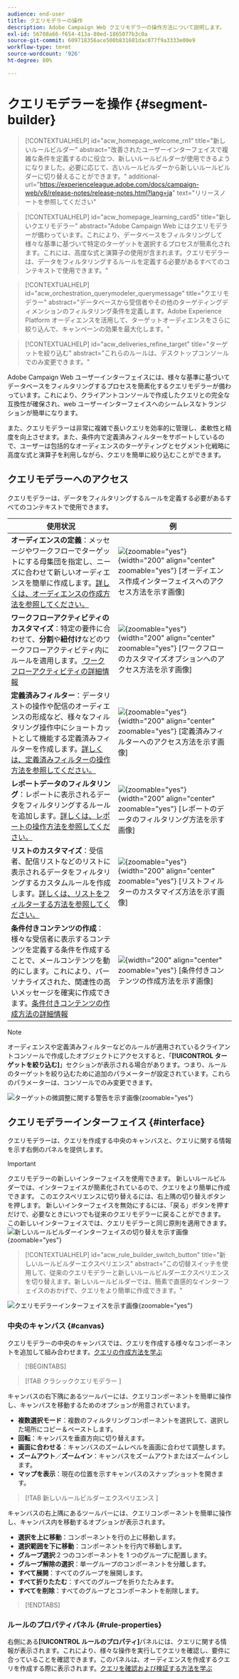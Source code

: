```yaml
---
audience: end-user
title: クエリモデラーの操作
description: Adobe Campaign Web クエリモデラーの操作方法について説明します。
exl-id: 56708a66-f654-413a-80ed-1865077b3c0a
source-git-commit: 609718356ace500b831601dac077f9a3333e00e9
workflow-type: tm+mt
source-wordcount: '926'
ht-degree: 80%

---
```


# クエリモデラーを操作 {#segment-builder}

>[!CONTEXTUALHELP]
>id="acw_homepage_welcome_rn1"
>title="新しいルールビルダー"
>abstract="改善されたユーザーインターフェイスで複雑な条件を定義するのに役立つ、新しいルールビルダーが使用できるようになりました。必要に応じて、古いルールビルダーから新しいルールビルダーに切り替えることができます。"
>additional-url="https://experienceleague.adobe.com/docs/campaign-web/v8/release-notes/release-notes.html?lang=ja" text="リリースノートを参照してください"

>[!CONTEXTUALHELP]
>id="acw_homepage_learning_card5"
>title="新しいクエリモデラー"
>abstract="Adobe Campaign Web にはクエリモデラーが備わっています。これにより、データベースをフィルタリングして様々な基準に基づいて特定のターゲットを選択するプロセスが簡素化されます。これには、高度な式と演算子の使用が含まれます。クエリモデラーは、データをフィルタリングするルールを定義する必要があるすべてのコンテキストで使用できます。"

>[!CONTEXTUALHELP]
>id="acw_orchestration_querymodeler_querymessage"
>title="クエリモデラー"
>abstract="データベースから受信者やその他のターゲティングディメンションのフィルタリング条件を定義します。Adobe Experience Platform オーディエンスを活用して、ターゲットオーディエンスをさらに絞り込んで、キャンペーンの効果を最大化します。"

>[!CONTEXTUALHELP]
>id="acw_deliveries_refine_target"
>title="ターゲットを絞り込む"
>abstract="これらのルールは、デスクトップコンソールでのみ変更できます。"

Adobe Campaign Web ユーザーインターフェイスには、様々な基準に基づいてデータベースをフィルタリングするプロセスを簡素化するクエリモデラーが備わっています。これにより、クライアントコンソールで作成したクエリとの完全な互換性が確保され、web ユーザーインターフェイスへのシームレスなトランジションが簡単になります。

また、クエリモデラーは非常に複雑で長いクエリを効率的に管理し、柔軟性と精度を向上させます。また、条件内で定義済みフィルターをサポートしているので、ユーザーは包括的なオーディエンスのターゲティングとセグメント化戦略に高度な式と演算子を利用しながら、クエリを簡単に絞り込むことができます。

## クエリモデラーへのアクセス

クエリモデラーは、データをフィルタリングするルールを定義する必要があるすべてのコンテキストで使用できます。

| 使用状況 | 例 |
|  ---  |  ---  |
| **オーディエンスの定義**：メッセージやワークフローでターゲットにする母集団を指定し、ニーズに合わせて新しいオーディエンスを簡単に作成します。[詳しくは、オーディエンスの作成方法を参照してください。](../audience/one-time-audience.md) | ![](assets/access-audience.png){zoomable="yes"}{width="200" align="center" zoomable="yes"} [オーディエンス作成インターフェイスへのアクセス方法を示す画像] |
| **ワークフローアクティビティのカスタマイズ**：特定の要件に合わせて、**分割**&#x200B;や&#x200B;**紐付け**&#x200B;などのワークフローアクティビティ内にルールを適用します。[ ワークフローアクティビティの詳細情報 ](../workflows/activities/about-activities.md) | ![](assets/access-workflow.png){zoomable="yes"}{width="200" align="center" zoomable="yes"} [ワークフローのカスタマイズオプションへのアクセス方法を示す画像] |
| **定義済みフィルター**：データリストの操作や配信のオーディエンスの形成など、様々なフィルタリング操作中にショートカットとして機能する定義済みフィルターを作成します。[詳しくは、定義済みフィルターの操作方法を参照してください。](../get-started/predefined-filters.md) | ![](assets/access-predefined-filter.png){zoomable="yes"}{width="200" align="center" zoomable="yes"} [定義済みフィルターへのアクセス方法を示す画像] |
| **レポートデータのフィルタリング**：レポートに表示されるデータをフィルタリングするルールを追加します。[詳しくは、レポートの操作方法を参照してください。](../reporting/gs-reports.md) | ![](assets/access-reports.png){zoomable="yes"}{width="200" align="center" zoomable="yes"} [レポートのデータのフィルタリング方法を示す画像] |
| **リストのカスタマイズ**：受信者、配信リストなどのリストに表示されるデータをフィルタリングするカスタムルールを作成します。[詳しくは、リストをフィルターする方法を参照してください。](../get-started/list-filters.md#list-built-in-filters) | ![](assets/access-lists.png){zoomable="yes"}{width="200" align="center" zoomable="yes"} [リストフィルターのカスタマイズ方法を示す画像] |
| **条件付きコンテンツの作成**：様々な受信者に表示するコンテンツを定義する条件を作成することで、メールコンテンツを動的にします。これにより、パーソナライズされた、関連性の高いメッセージを確実に作成できます。[条件付きコンテンツの作成方法の詳細情報](../personalization/conditions.md) | ![](assets/conditional-content.png){width="200" align="center" zoomable="yes"} [条件付きコンテンツの作成方法を示す画像] |

>[!NOTE]
>
>オーディエンスや定義済みフィルターなどのルールが適用されているクライアントコンソールで作成したオブジェクトにアクセスすると、「**[!UICONTROL ターゲットを絞り込む]**」セクションが表示される場合があります。つまり、ルールのターゲットを絞り込むために追加のパラメーターが設定されています。これらのパラメーターは、コンソールでのみ変更できます。
>
>![ターゲットの微調整に関する警告を示す画像](assets/target-warning.png){zoomable="yes"}

## クエリモデラーインターフェイス {#interface}

クエリモデラーは、クエリを作成する中央のキャンバスと、クエリに関する情報を示す右側のパネルを提供します。

>[!IMPORTANT]
>
>クエリモデラーの新しいインターフェイスを使用できます。 新しいルールビルダーでは、インターフェイスが簡素化されているので、クエリをより簡単に作成できます。 このエクスペリエンスに切り替えるには、右上隅の切り替えボタンを押します。 新しいインターフェイスを無効にするには、「戻る」ボタンを押すだけで、必要なときにいつでも従来のクエリモデラーに戻ることができます。 この新しいインターフェイスでは、クエリモデラーと同じ原則を適用できます。
>![新しいルールビルダーインターフェイスの切り替えを示す画像 ](assets/query-modeler-toggle.png){zoomable="yes"}


>[!CONTEXTUALHELP]
>id="acw_rule_builder_switch_button"
>title="新しいルールビルダーエクスペリエンス"
>abstract="この切替スイッチを使用して、従来のクエリモデラーと新しいルールビルダーエクスペリエンスを切り替えます。新しいルールビルダーでは、簡素で直感的なインターフェイスのおかげで、クエリをより簡単に作成できます。"

![クエリモデラーインターフェイスを示す画像](assets/query-interface.png){zoomable="yes"}

### 中央のキャンバス {#canvas}

クエリモデラーの中央のキャンバスでは、クエリを作成する様々なコンポーネントを追加して組み合わせます。[クエリの作成方法を学ぶ](build-query.md)

>[!BEGINTABS]

>[!TAB  クラシッククエリモデラー ]

キャンバスの右下隅にあるツールバーには、クエリコンポーネントを簡単に操作し、キャンバスを移動するためのオプションが用意されています。

* **複数選択モード**：複数のフィルタリングコンポーネントを選択して、選択した場所にコピー＆ペーストします。
* **回転**：キャンバスを垂直方向に切り替えます。
* **画面に合わせる**：キャンバスのズームレベルを画面に合わせて調整します。
* **ズームアウト**／**ズームイン**：キャンバスをズームアウトまたはズームインします。
* **マップを表示**：現在の位置を示すキャンバスのスナップショットを開きます。

>[!TAB  新しいルールビルダーエクスペリエンス ]

キャンバスの右上隅にあるツールバーには、クエリコンポーネントを簡単に操作し、キャンバス内を移動するオプションが表示されます。

* **選択を上に移動**：コンポーネントを行の上に移動します。
* **選択範囲を下に移動**：コンポーネントを行内で移動します。
* **グループ選択**:2 つのコンポーネントを 1 つのグループに配置します。
* **グループ解除の選択**：単一グループのコンポーネントを分離します。
* **すべて展開**：すべてのグループを展開します。
* **すべて折りたたむ**：すべてのグループを折りたたみます。
* **すべてを削除**：すべてのグループとコンポーネントを削除します。

>[!ENDTABS]

### ルールのプロパティパネル {#rule-properties}

右側にある&#x200B;**[!UICONTROL ルールのプロパティ]**&#x200B;パネルには、クエリに関する情報が表示されます。これにより、様々な操作を実行してクエリを確認し、要件に合っていることを確認できます。このパネルは、オーディエンスを作成するクエリを作成する際に表示されます。[クエリを確認および検証する方法を学ぶ](build-query.md#check-and-validate-your-query)
